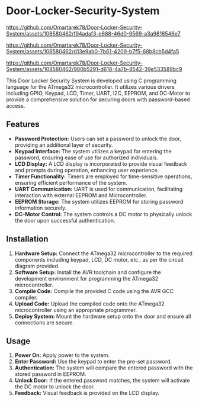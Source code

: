 # Door-Locker-Security-System

https://github.com/Omartarek78/Door-Locker-Security-System/assets/108580462/f94adaf3-e688-46d0-9569-a3a9816546e7


https://github.com/Omartarek78/Door-Locker-Security-System/assets/108580462/d13e9ab0-7b61-4209-b7f5-68b8cb5d4fa5


https://github.com/Omartarek78/Door-Locker-Security-System/assets/108580462/980b5291-d618-4a7b-8542-39e533589bc9


This Door Locker Security System is developed using C programming language for the ATmega32 microcontroller. It utilizes various drivers including GPIO, Keypad, LCD, Timer, UART, I2C, EEPROM, and DC-Motor to provide a comprehensive solution for securing doors with password-based access.

## Features

- **Password Protection:** Users can set a password to unlock the door, providing an additional layer of security.
- **Keypad Interface:** The system utilizes a keypad for entering the password, ensuring ease of use for authorized individuals.
- **LCD Display:** A LCD display is incorporated to provide visual feedback and prompts during operation, enhancing user experience.
- **Timer Functionality:** Timers are employed for time-sensitive operations, ensuring efficient performance of the system.
- **UART Communication:** UART is used for communication, facilitating interaction with external EEPROM  and Microcontroller.
- **EEPROM Storage:** The system utilizes EEPROM for storing password information securely.
- **DC-Motor Control:** The system controls a DC motor to physically unlock the door upon successful authentication.

## Installation

1. **Hardware Setup:** Connect the ATmega32 microcontroller to the required components including keypad, LCD, DC motor, etc., as per the circuit diagram provided.
2. **Software Setup:** Install the AVR toolchain and configure the development environment for programming the ATmega32 microcontroller.
3. **Compile Code:** Compile the provided C code using the AVR GCC compiler.
4. **Upload Code:** Upload the compiled code onto the ATmega32 microcontroller using an appropriate programmer.
5. **Deploy System:** Mount the hardware setup onto the door and ensure all connections are secure.

## Usage

1. **Power On:** Apply power to the system.
2. **Enter Password:** Use the keypad to enter the pre-set password.
3. **Authentication:** The system will compare the entered password with the stored password in EEPROM.
4. **Unlock Door:** If the entered password matches, the system will activate the DC motor to unlock the door.
5. **Feedback:** Visual feedback is provided on the LCD display.


